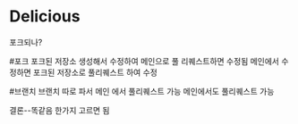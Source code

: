 # Delicious
포크되나?

#포크
포크된 저장소 생성해서 수정하여 메인으로 풀 리퀘스트하면 수정됨
메인에서 수정하면 포크된 저장소로 풀리퀘스트 하여 수정 

#브랜치
브랜치 따로 파서 메인 에서 풀리퀘스트 가능
메인에서도 풀리퀘스트 가능

결론--똑같음 한가지 고르면 됨



